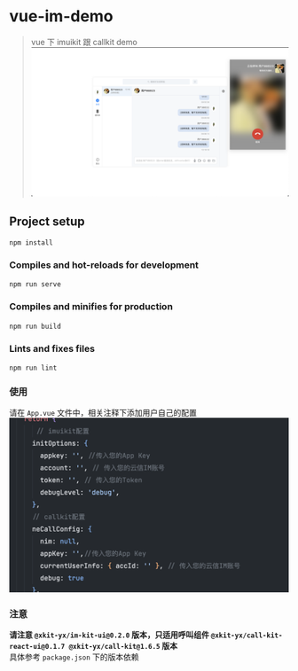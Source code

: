 # vue-im-demo
> vue 下 imuikit 跟 callkit demo
![demo](./demo.png)

## Project setup
```
npm install
```

### Compiles and hot-reloads for development
```
npm run serve
```

### Compiles and minifies for production
```
npm run build
```

### Lints and fixes files
```
npm run lint
```


### 使用
请在 `App.vue` 文件中，相关注释下添加用户自己的配置
![config](./config.png)
### 注意
**请注意 `@xkit-yx/im-kit-ui@0.2.0` 版本，只适用呼叫组件 `@xkit-yx/call-kit-react-ui@0.1.7 @xkit-yx/call-kit@1.6.5` 版本**
<br/>
具体参考 `package.json` 下的版本依赖
